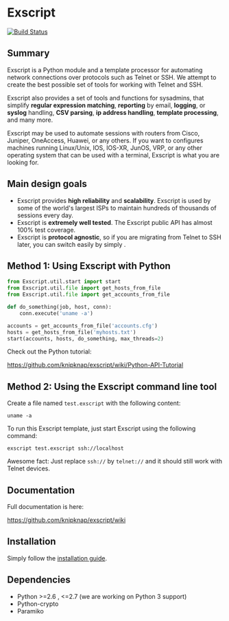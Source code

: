 # Exscript

[![Build Status](https://travis-ci.org/knipknap/exscript.svg?branch=master)](https://travis-ci.org/knipknap/exscript)

## Summary

Exscript is a Python module and a template processor for automating network 
connections over protocols such as Telnet or SSH. We attempt to create the 
best possible set of tools for working with Telnet and SSH.

Exscript also provides a set of tools and functions for sysadmins, that
simplify **regular expression matching**, **reporting** by email, **logging**,
or **syslog** handling, **CSV parsing**, **ip address handling**,
**template processing**, and many more.

Exscript may be used to automate sessions with routers from Cisco, Juniper, 
OneAccess, Huawei, or any others. If you want to configures machines 
running Linux/Unix, IOS, IOS-XR, JunOS, VRP, or any other operating system 
that can be used with a terminal, Exscript is what you are looking for.

## Main design goals

* Exscript provides **high reliability** and **scalability**. Exscript is
  used by some of the world's largest ISPs to maintain hundreds of thousands
  of sessions every day.
* Exscript is **extremely well tested**. The Exscript public API has almost
  100% test coverage.
* Exscript is **protocol agnostic**, so if you are migrating from Telnet to
  SSH later, you can switch easily by simply .

## Method 1: Using Exscript with Python

```python
from Exscript.util.start import start
from Exscript.util.file import get_hosts_from_file
from Exscript.util.file import get_accounts_from_file

def do_something(job, host, conn):
    conn.execute('uname -a')

accounts = get_accounts_from_file('accounts.cfg')
hosts = get_hosts_from_file('myhosts.txt')
start(accounts, hosts, do_something, max_threads=2)
```

Check out the Python tutorial:

https://github.com/knipknap/exscript/wiki/Python-API-Tutorial

## Method 2: Using the Exscript command line tool

Create a file named `test.exscript` with the following content:

```
uname -a
```

To run this Exscript template, just start Exscript using the following command:

```
exscript test.exscript ssh://localhost
```

Awesome fact: Just replace `ssh://` by `telnet://` and it should still work with Telnet devices.


## Documentation

Full documentation is here:

https://github.com/knipknap/exscript/wiki

## Installation

Simply follow the [installation guide](https://github.com/knipknap/exscript/wiki/Installation-Guide "Installation Guide").

## Dependencies

* Python >=2.6 , <=2.7 (we are working on Python 3 support)
* Python-crypto
* Paramiko
